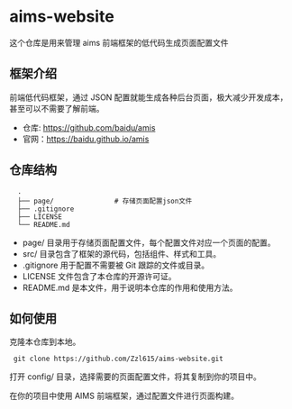 # aims-website


这个仓库是用来管理 aims 前端框架的低代码生成页面配置文件

## 框架介绍
前端低代码框架，通过 JSON 配置就能生成各种后台页面，极大减少开发成本，甚至可以不需要了解前端。

- 仓库: https://github.com/baidu/amis
- 官网：https://baidu.github.io/amis

## 仓库结构

```shell
  .
  ├── page/               # 存储页面配置json文件
  ├── .gitignore
  ├── LICENSE
  └── README.md
```

- page/ 目录用于存储页面配置文件，每个配置文件对应一个页面的配置。
- src/ 目录包含了框架的源代码，包括组件、样式和工具。
- .gitignore 用于配置不需要被 Git 跟踪的文件或目录。
- LICENSE 文件包含了本仓库的开源许可证。
- README.md 是本文件，用于说明本仓库的作用和使用方法。


## 如何使用
克隆本仓库到本地。

```shell
 git clone https://github.com/Zzl615/aims-website.git
```
打开 config/ 目录，选择需要的页面配置文件，将其复制到你的项目中。

在你的项目中使用 AIMS 前端框架，通过配置文件进行页面构建。

